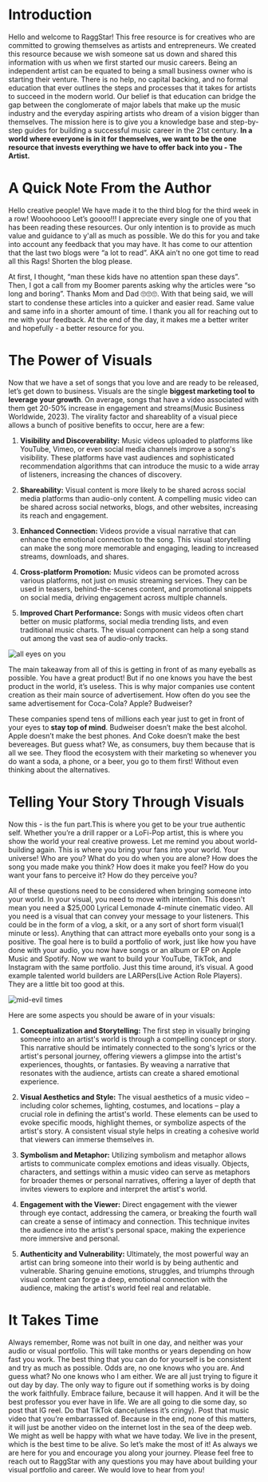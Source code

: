 <script lang='ts'>
  import BlogPageTemplate from '$lib/components/blog/BlogPageTemplate.svelte';
  import type { BlogCardProps } from '$lib/repositories/BlogPostRepository';
  import { ASSETS_PATH } from '$lib/repositories/BlogPostRepository';
  import { orderedBlogPosts } from '$lib/repositories/BlogPostRepository';
  import { page } from '$app/stores';

  const blogPostInfo: BlogCardProps = orderedBlogPosts.find((post) => post.slug === $page.route.id?.split('/')[3]);
  const assetsUrl = `${ASSETS_PATH}/${blogPostInfo.image}`;

  const gif1 = `${assetsUrl}/gif1.gif`;
  const gif2 = `${assetsUrl}/gif2.gif`;
  const img1 = `${assetsUrl}/img1.jpeg`;
</script>

<BlogPageTemplate
  title={blogPostInfo.title}
  subtitle={blogPostInfo.subtitle}
  published_date={blogPostInfo.date_published}
  coverImg={blogPostInfo.image}>

# Introduction
Hello and welcome to RaggStar! This free resource is for creatives who are committed to growing themselves as artists and entrepreneurs. We created this resource because we wish someone sat us down and shared this information with us when we first started our music careers. Being an independent artist can be equated to being a small business owner who is starting their venture. There is no help, no capital backing, and no formal education that ever outlines the steps and processes that it takes for artists to succeed in the modern world. Our belief is that education can bridge the gap between the conglomerate of major labels that make up the music industry and the everyday aspiring artists who dream of a vision bigger than themselves. The mission here is to give you a knowledge base and step-by-step guides for building a successful music career in the 21st century. **In a world where everyone is in it for themselves, we want to be the one resource that invests everything we have to offer back into you - The Artist.**

# A Quick Note From the Author
Hello creative people! We have made it to the third blog for the third week in a row! Wooohoooo Let’s goooo!!! I appreciate every single one of you that has been reading these resources. Our only intention is to provide as much value and guidance to y'all as much as possible. We do this for you and take into account any feedback that you may have. It has come to our attention that the last two blogs were “a lot to read”. AKA ain’t no one got time to read all this Rags! Shorten the blog please.

At first, I thought, “man these kids have no attention span these days”. Then, I got a call from my Boomer parents asking why the articles were “so long and boring”. Thanks Mom and Dad 🙄🙄🙄. With that being said, we will start to condense these articles into a quicker and easier read. Same value and same info in a shorter amount of time. I thank you all for reaching out to me with your feedback. At the end of the day, it makes me a better writer and hopefully - a better resource for you.

# The Power of Visuals
Now that we have a set of songs that you love and are ready to be released, let’s get down to business. Visuals are the single **biggest marketing tool to leverage your growth**. On average, songs that have a video associated with them get 20-50% increase in engagement and streams(Music Business Worldwide, 2023). The virality factor and shareablity of a visual piece allows a bunch of  positive benefits to occur, here are a few:

1. **Visibility and Discoverability:** Music videos uploaded to platforms like YouTube, Vimeo, or even social media channels improve a song's visibility. These platforms have vast audiences and sophisticated recommendation algorithms that can introduce the music to a wide array of listeners, increasing the chances of discovery.

2. **Shareability:** Visual content is more likely to be shared across social media platforms than audio-only content. A compelling music video can be shared across social networks, blogs, and other websites, increasing its reach and engagement.

3. **Enhanced Connection:** Videos provide a visual narrative that can enhance the emotional connection to the song. This visual storytelling can make the song more memorable and engaging, leading to increased streams, downloads, and shares.

4. **Cross-platform Promotion:** Music videos can be promoted across various platforms, not just on music streaming services. They can be used in teasers, behind-the-scenes content, and promotional snippets on social media, driving engagement across multiple channels.

5. **Improved Chart Performance:** Songs with music videos often chart better on music platforms, social media trending lists, and even traditional music charts. The visual component can help a song stand out among the vast sea of audio-only tracks.

![all eyes on you]({gif1})

The main takeaway from all of this is getting in front of as many eyeballs as possible. You have a great product! But if no one knows you have the best product in the world, it’s useless. This is why major companies use content creation as their main source of advertisement. How often do you see the same advertisement for Coca-Cola? Apple? Budweiser?

These companies spend tens of millions each year just to get in front of your eyes to **stay top of mind**. Budweiser doesn’t make the best alcohol. Apple doesn’t make the best phones. And Coke doesn’t make the best bevereages. But guess what? We, as consumers, buy them because that is all we see. They flood the ecosystem with their marketing so whenever you do want a soda, a phone, or a beer, you go to them first! Without even thinking about the alternatives.

# Telling Your Story Through Visuals
Now this - is the fun part.This is where you get to be your true authentic self. Whether you’re a drill rapper or a LoFi-Pop artist, this is where you show the world your real creative prowess. Let me remind you about world-building again. This is where you bring your fans into your world. Your universe! Who are you? What do you do when you are alone? How does the song you made make you think? How does it make you feel? How do you want your fans to perceive it? How do they perceive you?

All of these questions need to be considered when bringing someone into your world. In your visual, you need to move with intention. This doesn't mean you need a $25,000 Lyrical Lemonade 4-minute cinematic video. All you need is a visual that can convey your message to your listeners. This could be in the form of a vlog, a skit, or a any sort of short form visual(1 minute or less). Anything that can attract more eyeballs onto your song is a positive. The goal here is to build a portfolio of work, just like how you have done with your audio, you now have songs or an album or EP on Apple Music and Spotify. Now we want to build your YouTube, TikTok, and Instagram with the same portfolio. Just this time around, it’s visual. A good example  talented world builders are LARPers(Live Action Role Players). They are a little bit too good at this.

![mid-evil times]({gif2})

Here are some aspects you should be aware of in your visuals:

1. **Conceptualization and Storytelling:** The first step in visually bringing someone into an artist's world is through a compelling concept or story. This narrative should be intimately connected to the song's lyrics or the artist's personal journey, offering viewers a glimpse into the artist's experiences, thoughts, or fantasies. By weaving a narrative that resonates with the audience, artists can create a shared emotional experience.

2. **Visual Aesthetics and Style:** The visual aesthetics of a music video – including color schemes, lighting, costumes, and locations – play a crucial role in defining the artist's world. These elements can be used to evoke specific moods, highlight themes, or symbolize aspects of the artist's story. A consistent visual style helps in creating a cohesive world that viewers can immerse themselves in.

3. **Symbolism and Metaphor:** Utilizing symbolism and metaphor allows artists to communicate complex emotions and ideas visually. Objects, characters, and settings within a music video can serve as metaphors for broader themes or personal narratives, offering a layer of depth that invites viewers to explore and interpret the artist's world.

4. **Engagement with the Viewer:** Direct engagement with the viewer through eye contact, addressing the camera, or breaking the fourth wall can create a sense of intimacy and connection. This technique invites the audience into the artist's personal space, making the experience more immersive and personal.

5. **Authenticity and Vulnerability:** Ultimately, the most powerful way an artist can bring someone into their world is by being authentic and vulnerable. Sharing genuine emotions, struggles, and triumphs through visual content can forge a deep, emotional connection with the audience, making the artist's world feel real and relatable.

# It Takes Time
Always remember, Rome was not built in one day, and neither was your audio or visual portfolio. This will take months or years depending on how fast you work. The best thing that you can do for yourself is be consistent and try as much as possible. Odds are, no one knows who you are. And guess what? No one knows who I am either. We are all just trying to figure it out day by day. The only way to figure out if something works is by doing the work faithfully. Embrace failure, because it will happen. And it will be the best professor you ever have in life. We are all going to die some day, so post that IG reel. Do that TikTok dance(unless it’s cringy). Post that music video that you’re embarrassed of. Because in the end, none of this matters, it will just be another video on the internet lost in the sea of the deep web. We might as well be happy with what we have today. We live in the present, which is the best time to be alive. So let’s make the most of it! As always we are here for you and encourage you along your journey. Please feel free to reach out to RaggStar with any questions you may have about building your visual portfolio and career. We would love to hear from you!


</BlogPageTemplate>
